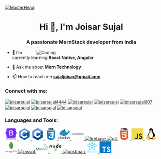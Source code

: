 [![MasterHead](https://imgs.search.brave.com/ScCvLx8Gavebd76io4iqIm7oTcTmpP8jE5O6mBTP6G0/rs:fit:860:0:0/g:ce/aHR0cHM6Ly9yZXBv/c2l0b3J5LWltYWdl/cy5naXRodWJ1c2Vy/Y29udGVudC5jb20v/NTg4MTgxOTMyL2Uz/NmVjNjc4LTc5ODQt/NGNkZC04ZTRjLWEz/OTMyNzcyZmY4ZQ)](https://rishavchanda.io)
<h1 align="center">Hi 👋, I'm Joisar Sujal</h1>
<h3 align="center">A passionate MernStack developer from India</h3>
<img align="right" alt="Coding" width="400" src="https://imgs.search.brave.com/938Txt40_CM4y2on6LyiN_PfrLd_lM5FHOi2kmsbRao/rs:fit:860:0:0/g:ce/aHR0cHM6Ly9tZWRp/YTQuZ2lwaHkuY29t/L21lZGlhL3FnUVVn/Z0FDM1BmdjY4N3FQ/Qy8yMDAuZ2lmP2Np/ZD03OTBiNzYxMTgx/cnBndTN0YWJmaHVl/ZXdjdjFmcjMyOWZz/enJhNTZqYnZvaDBz/YTAmZXA9djFfZ2lm/c19zZWFyY2gmcmlk/PTIwMC5naWYmY3Q9/Zw.gif"></img>

- 🌱 I’m currently learning **React Native, Angular**

- 💬 Ask me about **Mern Technology**

- 📫 How to reach me **sujaljoisar@gmail.com**

<h3 align="left">Connect with me:</h3>
<p align="left">
<a href="https://dev.to/joisarsujal" target="blank"><img align="center" src="https://raw.githubusercontent.com/rahuldkjain/github-profile-readme-generator/master/src/images/icons/Social/devto.svg" alt="joisarsujal" height="30" width="40" /></a>
<a href="https://twitter.com/joisarsujal4444" target="blank"><img align="center" src="https://raw.githubusercontent.com/rahuldkjain/github-profile-readme-generator/master/src/images/icons/Social/twitter.svg" alt="joisarsujal4444" height="30" width="40" /></a>
<a href="https://linkedin.com/in/joisarsujal" target="blank"><img align="center" src="https://raw.githubusercontent.com/rahuldkjain/github-profile-readme-generator/master/src/images/icons/Social/linked-in-alt.svg" alt="joisarsujal" height="30" width="40" /></a>
<a href="https://stackoverflow.com/users/joisarsujal" target="blank"><img align="center" src="https://raw.githubusercontent.com/rahuldkjain/github-profile-readme-generator/master/src/images/icons/Social/stack-overflow.svg" alt="joisarsujal" height="30" width="40" /></a>
<a href="https://instagram.com/joisarsujal007" target="blank"><img align="center" src="https://raw.githubusercontent.com/rahuldkjain/github-profile-readme-generator/master/src/images/icons/Social/instagram.svg" alt="joisarsujal007" height="30" width="40" /></a>
<a href="https://www.codechef.com/users/joisarsujal" target="blank"><img align="center" src="https://cdn.jsdelivr.net/npm/simple-icons@3.1.0/icons/codechef.svg" alt="joisarsujal" height="30" width="40" /></a>
<a href="https://www.leetcode.com/joisarsujal" target="blank"><img align="center" src="https://raw.githubusercontent.com/rahuldkjain/github-profile-readme-generator/master/src/images/icons/Social/leet-code.svg" alt="joisarsujal" height="30" width="40" /></a>
<a href="https://auth.geeksforgeeks.org/user/joisarsujal" target="blank"><img align="center" src="https://raw.githubusercontent.com/rahuldkjain/github-profile-readme-generator/master/src/images/icons/Social/geeks-for-geeks.svg" alt="joisarsujal" height="30" width="40" /></a>
</p>

<h3 align="left">Languages and Tools:</h3>
<p align="left"> <a href="https://getbootstrap.com" target="_blank" rel="noreferrer"> <img src="https://raw.githubusercontent.com/devicons/devicon/master/icons/bootstrap/bootstrap-plain-wordmark.svg" alt="bootstrap" width="40" height="40"/> </a> <a href="https://www.cprogramming.com/" target="_blank" rel="noreferrer"> <img src="https://raw.githubusercontent.com/devicons/devicon/master/icons/c/c-original.svg" alt="c" width="40" height="40"/> </a> <a href="https://www.w3schools.com/cpp/" target="_blank" rel="noreferrer"> <img src="https://raw.githubusercontent.com/devicons/devicon/master/icons/cplusplus/cplusplus-original.svg" alt="cplusplus" width="40" height="40"/> </a> <a href="https://www.w3schools.com/css/" target="_blank" rel="noreferrer"> <img src="https://raw.githubusercontent.com/devicons/devicon/master/icons/css3/css3-original-wordmark.svg" alt="css3" width="40" height="40"/> </a> <a href="https://www.docker.com/" target="_blank" rel="noreferrer"> <img src="https://raw.githubusercontent.com/devicons/devicon/master/icons/docker/docker-original-wordmark.svg" alt="docker" width="40" height="40"/> </a> <a href="https://expressjs.com" target="_blank" rel="noreferrer"> <img src="https://raw.githubusercontent.com/devicons/devicon/master/icons/express/express-original-wordmark.svg" alt="express" width="40" height="40"/> </a> <a href="https://firebase.google.com/" target="_blank" rel="noreferrer"> <img src="https://www.vectorlogo.zone/logos/firebase/firebase-icon.svg" alt="firebase" width="40" height="40"/> </a> <a href="https://git-scm.com/" target="_blank" rel="noreferrer"> <img src="https://www.vectorlogo.zone/logos/git-scm/git-scm-icon.svg" alt="git" width="40" height="40"/> </a> <a href="https://www.w3.org/html/" target="_blank" rel="noreferrer"> <img src="https://raw.githubusercontent.com/devicons/devicon/master/icons/html5/html5-original-wordmark.svg" alt="html5" width="40" height="40"/> </a> <a href="https://developer.mozilla.org/en-US/docs/Web/JavaScript" target="_blank" rel="noreferrer"> <img src="https://raw.githubusercontent.com/devicons/devicon/master/icons/javascript/javascript-original.svg" alt="javascript" width="40" height="40"/> </a> <a href="https://www.linux.org/" target="_blank" rel="noreferrer"> <img src="https://raw.githubusercontent.com/devicons/devicon/master/icons/linux/linux-original.svg" alt="linux" width="40" height="40"/> </a> <a href="https://www.mongodb.com/" target="_blank" rel="noreferrer"> <img src="https://raw.githubusercontent.com/devicons/devicon/master/icons/mongodb/mongodb-original-wordmark.svg" alt="mongodb" width="40" height="40"/> </a> <a href="https://www.microsoft.com/en-us/sql-server" target="_blank" rel="noreferrer"> <img src="https://www.svgrepo.com/show/303229/microsoft-sql-server-logo.svg" alt="mssql" width="40" height="40"/> </a> <a href="https://www.mysql.com/" target="_blank" rel="noreferrer"> <img src="https://raw.githubusercontent.com/devicons/devicon/master/icons/mysql/mysql-original-wordmark.svg" alt="mysql" width="40" height="40"/> </a> <a href="https://nodejs.org" target="_blank" rel="noreferrer"> <img src="https://raw.githubusercontent.com/devicons/devicon/master/icons/nodejs/nodejs-original-wordmark.svg" alt="nodejs" width="40" height="40"/> </a> <a href="https://postman.com" target="_blank" rel="noreferrer"> <img src="https://www.vectorlogo.zone/logos/getpostman/getpostman-icon.svg" alt="postman" width="40" height="40"/> </a> <a href="https://reactjs.org/" target="_blank" rel="noreferrer"> <img src="https://raw.githubusercontent.com/devicons/devicon/master/icons/react/react-original-wordmark.svg" alt="react" width="40" height="40"/> </a> <a href="https://www.typescriptlang.org/" target="_blank" rel="noreferrer"> <img src="https://raw.githubusercontent.com/devicons/devicon/master/icons/typescript/typescript-original.svg" alt="typescript" width="40" height="40"/> </a> </p>
